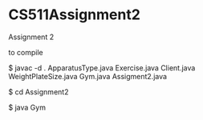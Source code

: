 # CS511Assignment2
Assignment 2

to compile

$ javac -d . ApparatusType.java Exercise.java Client.java WeightPlateSize.java Gym.java Assigment2.java

$ cd Assignment2

$ java Gym
